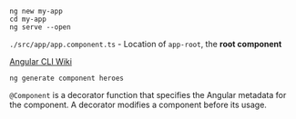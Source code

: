 ```npm install -g @angular/cli
ng new my-app
cd my-app
ng serve --open
```

`./src/app/app.component.ts` - Location of `app-root`, the **root component**

[Angular CLI Wiki](https://github.com/angular/angular-cli/wiki)

`ng generate component heroes`

`@Component` is a decorator function that specifies the Angular metadata for the component. A decorator modifies a component before its usage.
